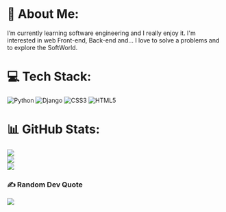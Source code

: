 # 💫 About Me:
I’m currently learning software engineering and I really enjoy it. I'm interested in web Front-end, Back-end and... I love to solve a problems and to explore the SoftWorld.


# 💻 Tech Stack:
![Python](https://img.shields.io/badge/python-3670A0?style=for-the-badge&logo=python&logoColor=ffdd54) ![Django](https://img.shields.io/badge/django-%23092E20.svg?style=for-the-badge&logo=django&logoColor=white) ![CSS3](https://img.shields.io/badge/css3-%231572B6.svg?style=for-the-badge&logo=css3&logoColor=white) ![HTML5](https://img.shields.io/badge/html5-%23E34F26.svg?style=for-the-badge&logo=html5&logoColor=white) 
# 📊 GitHub Stats:
![](https://github-readme-stats.vercel.app/api?username=GeorgiJelev&theme=default&hide_border=true&include_all_commits=true&count_private=true)<br/>
![](https://github-readme-streak-stats.herokuapp.com/?user=GeorgiJelev&theme=default&hide_border=true)<br/>
![](https://github-readme-stats.vercel.app/api/top-langs/?username=GeorgiJelev&theme=default&hide_border=true&include_all_commits=true&count_private=true&layout=compact)

### ✍️ Random Dev Quote
![](https://quotes-github-readme.vercel.app/api?type=horizontal&theme=dark)

<!-- Proudly created with GPRM ( https://gprm.itsvg.in ) -->
